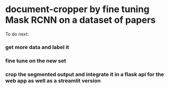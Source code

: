 # document-cropper by fine tuning Mask RCNN on a dataset of papers
To do next:
### get more data and label it
### fine tune on the new set
### crop the segmented output and integrate it in a flask api for the web app as well as a streamlit version
